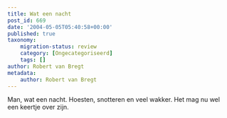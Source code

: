 ```yaml
---
title: Wat een nacht
post_id: 669
date: '2004-05-05T05:40:58+00:00'
published: true
taxonomy:
    migration-status: review
    category: [Ongecategoriseerd]
    tags: []
author: Robert van Bregt
metadata:
    author: Robert van Bregt
---
```

Man, wat een nacht. Hoesten, snotteren en veel wakker. Het mag nu wel een keertje over zijn.